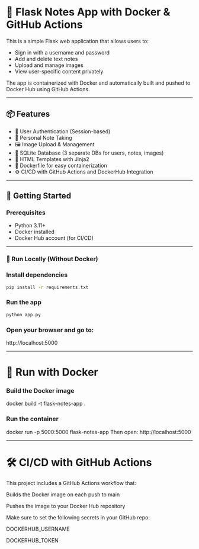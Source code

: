 # 🐍 Flask Notes App with Docker & GitHub Actions

This is a simple Flask web application that allows users to:

- Sign in with a username and password
- Add and delete text notes
- Upload and manage images
- View user-specific content privately

The app is containerized with Docker and automatically built and pushed to Docker Hub using GitHub Actions.

---

## 📦 Features

- 🔐 User Authentication (Session-based)
- 📝 Personal Note Taking
- 🖼️ Image Upload & Management
- 💾 SQLite Database (3 separate DBs for users, notes, images)
- 📄 HTML Templates with Jinja2
- 🐳 Dockerfile for easy containerization
- ⚙️ CI/CD with GitHub Actions and DockerHub Integration

---

## 🚀 Getting Started

### Prerequisites

- Python 3.11+
- Docker installed
- Docker Hub account (for CI/CD)

---

### 🧪 Run Locally (Without Docker)

### Install dependencies
```bash
pip install -r requirements.txt
```

### Run the app
```bash
python app.py
```
### Open your browser and go to:
http://localhost:5000

---

# 🐳 Run with Docker
### Build the Docker image
docker build -t flask-notes-app .

### Run the container
docker run -p 5000:5000 flask-notes-app
Then open:
http://localhost:5000

---

# 🛠️ CI/CD with GitHub Actions
This project includes a GitHub Actions workflow that:

Builds the Docker image on each push to main

Pushes the image to your Docker Hub repository

Make sure to set the following secrets in your GitHub repo:

DOCKERHUB_USERNAME

DOCKERHUB_TOKEN
